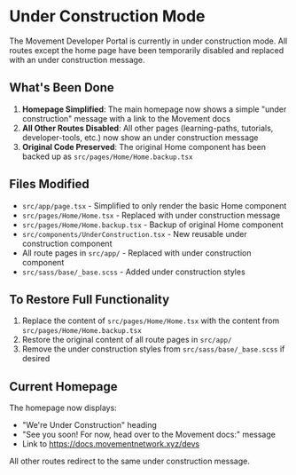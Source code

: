 # Under Construction Mode

The Movement Developer Portal is currently in under construction mode. All routes except the home page have been temporarily disabled and replaced with an under construction message.

## What's Been Done

1. **Homepage Simplified**: The main homepage now shows a simple "under construction" message with a link to the Movement docs
2. **All Other Routes Disabled**: All other pages (learning-paths, tutorials, developer-tools, etc.) now show an under construction message
3. **Original Code Preserved**: The original Home component has been backed up as `src/pages/Home/Home.backup.tsx`

## Files Modified

- `src/app/page.tsx` - Simplified to only render the basic Home component
- `src/pages/Home/Home.tsx` - Replaced with under construction message
- `src/pages/Home/Home.backup.tsx` - Backup of original Home component
- `src/components/UnderConstruction.tsx` - New reusable under construction component
- All route pages in `src/app/` - Replaced with under construction component
- `src/sass/base/_base.scss` - Added under construction styles

## To Restore Full Functionality

1. Replace the content of `src/pages/Home/Home.tsx` with the content from `src/pages/Home/Home.backup.tsx`
2. Restore the original content of all route pages in `src/app/`
3. Remove the under construction styles from `src/sass/base/_base.scss` if desired

## Current Homepage

The homepage now displays:
- "We're Under Construction" heading
- "See you soon! For now, head over to the Movement docs:" message
- Link to https://docs.movementnetwork.xyz/devs

All other routes redirect to the same under construction message.
